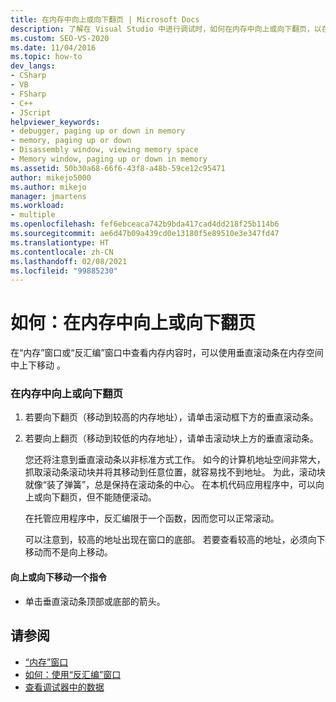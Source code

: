 ```yaml
---
title: 在内存中向上或向下翻页 | Microsoft Docs
description: 了解在 Visual Studio 中进行调试时，如何在内存中向上或向下翻页，以在“内存”窗口或“反汇编”窗口中查看内存内容。
ms.custom: SEO-VS-2020
ms.date: 11/04/2016
ms.topic: how-to
dev_langs:
- CSharp
- VB
- FSharp
- C++
- JScript
helpviewer_keywords:
- debugger, paging up or down in memory
- memory, paging up or down
- Disassembly window, viewing memory space
- Memory window, paging up or down in memory
ms.assetid: 50b30a68-66f6-43f8-a48b-59ce12c95471
author: mikejo5000
ms.author: mikejo
manager: jmartens
ms.workload:
- multiple
ms.openlocfilehash: fef6ebceaca742b9bda417cad4dd218f25b114b6
ms.sourcegitcommit: ae6d47b09a439cd0e13180f5e89510e3e347fd47
ms.translationtype: HT
ms.contentlocale: zh-CN
ms.lasthandoff: 02/08/2021
ms.locfileid: "99885230"
---
```

# <a name="how-to-page-up-or-down-in-memory"></a>如何：在内存中向上或向下翻页

在“内存”窗口或“反汇编”窗口中查看内存内容时，可以使用垂直滚动条在内存空间中上下移动 。

### <a name="to-page-up-or-down-in-memory"></a>在内存中向上或向下翻页

1. 若要向下翻页（移动到较高的内存地址），请单击滚动框下方的垂直滚动条。

2. 若要向上翻页（移动到较低的内存地址），请单击滚动块上方的垂直滚动条。

   您还将注意到垂直滚动条以非标准方式工作。 如今的计算机地址空间非常大，抓取滚动条滚动块并将其移动到任意位置，就容易找不到地址。 为此，滚动块就像“装了弹簧”，总是保持在滚动条的中心。 在本机代码应用程序中，可以向上或向下翻页，但不能随便滚动。

   在托管应用程序中，反汇编限于一个函数，因而您可以正常滚动。

   可以注意到，较高的地址出现在窗口的底部。 若要查看较高的地址，必须向下移动而不是向上移动。

#### <a name="to-move-up-or-down-one-instruction"></a>向上或向下移动一个指令

- 单击垂直滚动条顶部或底部的箭头。

## <a name="see-also"></a>请参阅
- [“内存”窗口](../debugger/memory-windows.md)
- [如何：使用“反汇编”窗口](../debugger/how-to-use-the-disassembly-window.md)
- [查看调试器中的数据](../debugger/viewing-data-in-the-debugger.md)